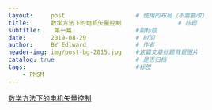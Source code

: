 ```yaml
---
layout:     post                    # 使用的布局（不需要改）
title:      数学方法下的电机矢量控制                # 标题 
subtitle:    第一篇                  #副标题
date:       2019-08-29              # 时间
author:     BY Edlward              # 作者
header-img: img/post-bg-2015.jpg    #这篇文章标题背景图片
catalog: true                       # 是否归档
tags:                               #标签
    - PMSM
---
```


[数学方法下的电机矢量控制](https://zhuanlan.zhihu.com/p/73786237)  
